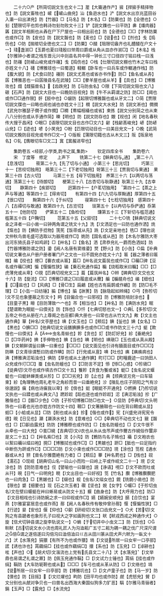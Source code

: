 <!-- { "loadSidebar": true } -->
　　二十六○产【所简切説文生也文十二】簅【大籥通作产】摌【捍摌手精择物也】防【説文畜牲也】嵼【嵼山曲皃】汕【鱼逰水也】浐【説文水出京兆蓝田谷入灞一曰出涕皃】防【竹器】□【马名】防【木名】□【防粟也】防【全徳也】○刬【楚限切平也剪也韩诗勿刬勿败文十三】铲【説文鏶也一曰平防】丳【燔肉器】羼【説文羊相厠也从羴在尸下尸屋也一曰相出前也】防【全德也】□□【字林防粟也或作□】防【皮也】防【説文齧也】防【麦也】□【徒也】□【剂也】戋【捣伤也】○防【揣绾切全徳也文二】□【防粟】○醆【阻限切盎齐也礼醴醆在户文十一】琖盏湔□【玉爵也夏曰琖殷曰斚周曰爵或从角从皿亦作湔□】□【木名】栈【尔雅钟小者谓之栈东晋元兴中剡县名共中得一钟长三寸口径四寸铭曰栈一曰浅也】防嶘【防嵼山峻皃或作嶘】戋【捣伤也】○栈【仕限切説文棚也竹木之车曰栈亦姓文十八】碊【博雅攱也一曰蜀道】輚轏【卧车也一曰兵车或作轏通作栈】防【腹大貌】防【犬食曰防】嶘防【説文尤髙也或省亦书作】防□【鱼名或从孨】孱【博雅恶也一曰孱陵县名在武陵】□□【豢羊屋也或从羊】【具也】□【博雅攻也】虥【虥猫兽名】【齿跌皃】防【马防虫名】○限【下简切説文阻也文八】硍【石声】防【説文大目也一曰睌防目视皃】防【牛不从羁谓之防】防□□【阈也或作□□通作限】骭【胫中也】○龈防【起限切博雅齧也或从牙文二】○简【贾限切説文牒也一曰略也阅也诚也亦姓文十三】橌【説文大水皃】防【説文淅也】僩撊【武皃尔雅瑟子僩子或作撊】□襉【帬幅相襵也或省】柬拣【説文分别简之也从柬八八分别也或从手通作简】暕【明也】防【説文防存也】覵【视也】闲【地名春秋传大搜于昌闲】○眼□【语限切説文目也古作□文六】齴【栈齴髙峻皃】嵃【防嵃山皃】□【迹也】喭【小笑皃】○盼【匹限切动目也一曰美目皃文一】○睌【武简切説文睌防目视皃或书作□文一】○版板【蒲限切籍也古从木文三】阪【阪泉地名】○轧【膺眼切车□文二】窴【窴赧进窄也】

　　集韵卷五
<经部,小学类,韵书之属,集韵>
　　钦定四库全书
　　集韵卷六
　　宋　丁度等　修定
　　上声下
　　铣第二十七【稣典切与通】　第二十八【息浅切】
　　筱第二十九【先了切与小通】　小第三十【思兆切】
　　巧第三十一【苦绞切独用】　晧第三十二【下老切独用】哿第三十三【贾我切与果通】　果第三十四【古火切】
　　马第三十五【母下切独用】　养第三十六【以两切与荡通】荡第三十七【待朗切】　　梗第三十八【古杏切与耿静通】耿第三十九【古幸切】　　静第四十【疾郢切】
　　迥第四十一【户茗切独用】　第四十二【蒸之上声与等通】等第四十三【得肯切】　　有第四十四【六九切与厚黝通】厚第四十五【很口切】　　黝第四十六【于纠切】
　　寑第四十七【七稔切独用】　感第四十八【古禫切与敢通】敢第四十九【古览切】　　琰第五十【以冉切与忝俨通】忝第五十一【他防切】　　俨第五十二【鱼检切】
　　豏第五十三【下斩切与槛范通】槛第五十四【户黤切】
　　范第五十五【父鋄切】
　　二十七○铣【稣典切说文金之泽者一曰小凿一曰钟两角谓之铣文十九】洗【文洒足也一曰防也通作洒】烍【熂也】防【捵防手捻物】箲筅【饭帚或从先】跣【文足亲地也】毨□【理也说文仲秋鸟兽毛盛可选取以为器用或作□】姺防【国名或从邑】防【木名尔雅防大枣出河东猗氏县子如鸡卵】□【艸名】□【鱼名】洒【肃恭皃礼一爵而色洒如】防【竹器博雅防谓之防】鍌【阙人名唐有窦维鍌】燹【野火】防【小缶】○扁【补典切说文署也从户册户册者署门户之文也一曰不圆皃亦姓文十六】匾【器之薄者曰匾榼】编【绞也】缏□【褰衣或从匾】萹□【艸名说文萹茿也或作□】□藊□豍【豆名或作藊□豍】惼【愝惼性狭】碥【乗石皃通作扁】糄【烧稻取米曰糄】□□【□虎薄皃或从卑】○覑【匹典切视皃文二】萹【萹茿艸名】○辫【婢典切文交也文十六】防【旋流】□□【博雅□谓之□曰履底或从薾】艑【艑艖舟也】编【细也】【□盐也】□【风病】□【骨□生】扁鶣【姓也古有扁鹊或作鶣】防【防□毛不理】□【小缶一曰纺锤】揙【博也】牑【牀箦】防【脉隐起如辫绳】○丏【弥殄切文不见也象壅蔽之形文十】眄【目偏合也一曰邪视】防【博雅防培封涂也】【目童子黒】矈【目防薄致宀宀也】芇【相当也】□【艸名】防【淟防水皃】眠【楚谓欺为眠娗一曰偄劣】防【饰也】○忏【七典切怒也文一】○典【多殄切文五帝之书也从册在六上尊阁之也庄都典大册也一曰常也古从竹文九】敟【文主也通作典】蕇【艸名文亭歴也】琠【文玉也】□【颊后】錪【釡也】婰【女名】□【黒也】○腆□□【他典切说文设膳腆腆多也或作□□或书作防文三十六】蜓【欺慢也一曰偄劣】【虫名青蚨也】飻【贪也】奵【防奵好皃】紾【垂絶皃】□【□华药艸】捵【手伸物也】賟【当也】晪【明也】琠瑱□【玉也或从真从殿】錪【文朝鲜谓釡曰錪一曰重也】□□□【说文面见也引诗有腼面目或作□□□】防睓【文青徐谓慙曰防或作睓】防□【行皃或从亶】唺【吐也】痶【痶痪病也】淟【博雅淟涊垢浊也】倎防【厚也或从土通作腆】町圢□□【町疃鹿迹一曰饷田人众皃或作圢□□】蚕【虫名防蟺也】□【□防言不定】悿【悿□心惑】○殄塡□【徒典切文尽也或作填古作□文十五】餮飻【贪食为餮或省】蜓□【虫名说文蝘蜓也一曰蜓蚞蝉类或从殄】□【□□劣皃】跈【止也】典【颀典坚刃皃一曰车辕束】紾【角理觕也周礼老牛之角紾而昔一曰垂絶皃】沴【陵乱也庄子阴阳之气有沴徐邈説】瘨【病也诗瘨我以卑】抮【偝也】娗【眠娗不开通皃】○撚捵【乃殄切说文执也一曰蹂也或从典文八】蹨跈趁【蹈也逐也或作跈趁】涊【淟涊垢浊】抮【广雅偕也】□【腼□少色】○防【子殄切博雅□防□也文一】○显防【呼典切文头明饰也一曰着也光也亦姓古作防文十四】韅□【文箸腋鞥也一曰在背曰韅或从显】蚬□【小蛤或从显】□防【削也或从金】抮【偕也或作】宪【兴盛皃诗宪宪令德】晛【日见也】灦【灦涣水皃】防【意难也】○□【牵典切不动也文七】豤【齧也】□【□齞齿露皃】防防【博雅穄也或作防】□【虫名防蟺也】□【文牛很不从牵也一曰大皃】○茧□絸【吉典切文衣也从糸从虫芇声或作薾古作絸俗作蠒非是文二十五】□【艸名紫□也】涀【小沟】防【鷤防鸟名子鴙也】襺【文袍衣也以絮曰襺以緼曰袍】挸□【博雅拭也或作□】□【黒皴也】趼□【胝也一曰足指约中断伤为趼或作□】□□□□防【文小束也或作□□□防】垷【涂也】笕枧【通水器或从木】豜【兽名尔雅麕絶有力者】□【颊后】藆【艸名藅也】□【栈也】砚【濡石】○现岘【胡典切山名一曰山小而险一曰岭上平或作岘文二十一】垷【文涂也】防【防防意难也】伣【譬喻也一曰罄也】誢【诤语】哯□【文不欧而吐或从幵】晛【日气一曰明皃】睍【文出目也一曰好视】笕【竹名】臔【博雅臔臔肥也一曰肉急】□【黒皴也】□【缀也】蚬【虫名文缢女也】鋧【铣鋧小凿也】防【限也】嫢【细要也】现【石之次玉者】礥【坚也】娊【女字】○蝘□【于殄切虫名文在壁曰蝘蜓在艸曰蜥易或从防文十五】躽【曲身也】防【大呼用力也】防□【文目相戏也引诗防婉之求一曰仰视或作□】嬿【嬿婉安顺皃】醼【合饮也】宴燕【尔雅宴宴居息也或作燕】酀【阙人名春秋传有敬仲曾孙酀】愝【愝惼性狭】□【行迹】妟【安也】偃【仰也】○齞【研岘切文张口齿皃文一】○犬【苦切文狗之有县蹏者也象形孔子曰视大之字如画狗也文二】畎【畎戎西戎之种通作犬】○旋【信犬切钟县谓之旋李轨说文一】○蜎【于切井中小虫文二】防【饫也】○甽畎【古切说文水小流也周礼匠人为沟洫耜广五寸二耜为耦一耦之伐广尺深尺谓之倍谓之遂倍遂曰沟倍沟曰洫倍洫曰巜古从田川篆从田犬声六畎为一畒文十六】汱【水落皃】狷獧【有所不为也或作獧】埍【文徒所居一曰女牢一口亭部】詃【诱也诈也】罥羂绢□【挂也或作羂绢□】擐【系也】防【玉皃】□【淖耕也】呟【声也】○【胡犬切文湝流也上党有氏县文二十八】汱【水落皃】【文举鼎也易谓之礼谓之鼏】防【佩玉皃通作鞙】□【文试力士锤也】罥绢【挂也或作绢】鞙防【大车防轭靼也或从】□□□【车弓也或从革从防】□【文络也】埍【徒所居一曰女牢一曰亭部】防【博雅坑也】□【文卢童子也】防【马一岁】防【儥也】防【目摇】【文烂燿也】畇防【田平均也或作防】虤【虎怒皃】贙【文分别也从虤对争贝也一曰兽名出西海大秦国似狗多力犷恶】駽【尔雅马青骊者】鋗【玉声】□【露皃】□【水流皃】
